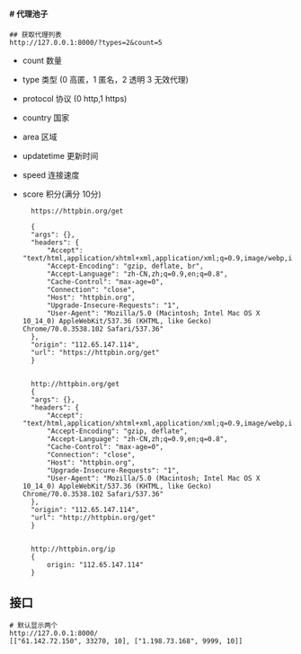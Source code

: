 #### # 代理池子

    ## 获取代理列表
    http://127.0.0.1:8000/?types=2&count=5
    
- count 数量
- type 类型 (0 高匿，1 匿名，2 透明 3 无效代理)
- protocol 协议 (0 http,1 https)
- country 国家 
- area 区域
- updatetime 更新时间
- speed 连接速度
- score 积分(满分 10分)


        https://httpbin.org/get
        
        {
        "args": {}, 
        "headers": {
            "Accept": "text/html,application/xhtml+xml,application/xml;q=0.9,image/webp,image/apng,*/*;q=0.8", 
            "Accept-Encoding": "gzip, deflate, br", 
            "Accept-Language": "zh-CN,zh;q=0.9,en;q=0.8", 
            "Cache-Control": "max-age=0", 
            "Connection": "close", 
            "Host": "httpbin.org", 
            "Upgrade-Insecure-Requests": "1", 
            "User-Agent": "Mozilla/5.0 (Macintosh; Intel Mac OS X 10_14_0) AppleWebKit/537.36 (KHTML, like Gecko) Chrome/70.0.3538.102 Safari/537.36"
        }, 
        "origin": "112.65.147.114", 
        "url": "https://httpbin.org/get"
        }


        http://httpbin.org/get
        {
        "args": {}, 
        "headers": {
            "Accept": "text/html,application/xhtml+xml,application/xml;q=0.9,image/webp,image/apng,*/*;q=0.8", 
            "Accept-Encoding": "gzip, deflate", 
            "Accept-Language": "zh-CN,zh;q=0.9,en;q=0.8", 
            "Cache-Control": "max-age=0", 
            "Connection": "close", 
            "Host": "httpbin.org", 
            "Upgrade-Insecure-Requests": "1", 
            "User-Agent": "Mozilla/5.0 (Macintosh; Intel Mac OS X 10_14_0) AppleWebKit/537.36 (KHTML, like Gecko) Chrome/70.0.3538.102 Safari/537.36"
        }, 
        "origin": "112.65.147.114", 
        "url": "http://httpbin.org/get"
        }
        
        
        http://httpbin.org/ip
        {
            origin: "112.65.147.114"
        }

接口
----

    # 默认显示两个
    http://127.0.0.1:8000/
    [["61.142.72.150", 33270, 10], ["1.198.73.168", 9999, 10]]